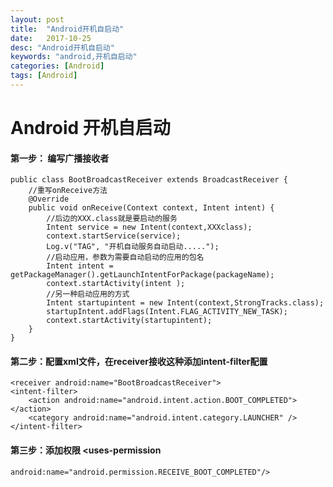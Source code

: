 ```yaml
---
layout: post
title:  "Android开机自启动"
date:   2017-10-25
desc: "Android开机自启动"
keywords: "android,开机自启动"
categories: [Android]
tags: [Android]
---
```


# Android 开机自启动


#### 第一步： 编写广播接收者

	public class BootBroadcastReceiver extends BroadcastReceiver {  
		//重写onReceive方法  
		@Override  
		public void onReceive(Context context, Intent intent) {  
			//后边的XXX.class就是要启动的服务  
			Intent service = new Intent(context,XXXclass);  
			context.startService(service);  
			Log.v("TAG", "开机自动服务自动启动.....");  
			//启动应用，参数为需要自动启动的应用的包名
			Intent intent = getPackageManager().getLaunchIntentForPackage(packageName);
			context.startActivity(intent ); 
			//另一种启动应用的方式
			Intent startupintent = new Intent(context,StrongTracks.class);  
			startupIntent.addFlags(Intent.FLAG_ACTIVITY_NEW_TASK);
			context.startActivity(startupintent);
		}
	}  
    
#### 第二步：配置xml文件，在receiver接收这种添加intent-filter配置  

	<receiver android:name="BootBroadcastReceiver">  
	<intent-filter>  
		<action android:name="android.intent.action.BOOT_COMPLETED"></action>  
		<category android:name="android.intent.category.LAUNCHER" />  
	</intent-filter>  
</receiver>  

#### 第三步：添加权限 <uses-permission 	

	android:name="android.permission.RECEIVE_BOOT_COMPLETED"/>    